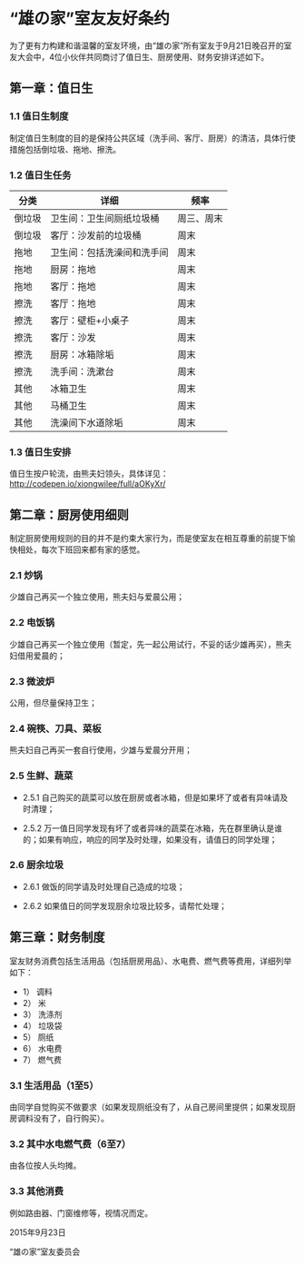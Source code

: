 # “雄の家”室友友好条约

为了更有力构建和谐温馨的室友环境，由“雄の家”所有室友于9月21日晚召开的室友大会中，4位小伙伴共同商讨了值日生、厨房使用、财务安排详述如下。

## 第一章：值日生

### 1.1	值日生制度

制定值日生制度的目的是保持公共区域（洗手间、客厅、厨房）的清洁，具体行使措施包括倒垃圾、拖地、擦洗。

### 1.2	值日生任务

|分类|详细|频率|
|----|----|----|
|倒垃圾|卫生间：卫生间厕纸垃圾桶|周三、周末|
|倒垃圾|客厅：沙发前的垃圾桶|周末|
|拖地|卫生间：包括洗澡间和洗手间|周末|
|拖地|厨房：拖地|周末|
|拖地|客厅：拖地|周末|
|擦洗|客厅：拖地|周末|
|擦洗|客厅：壁柜+小桌子|周末|
|擦洗|客厅：沙发|周末|
|擦洗|厨房：冰箱除垢|周末|
|擦洗|洗手间：洗漱台|周末|
|其他|冰箱卫生|周末|
|其他|马桶卫生|周末|
|其他|洗澡间下水道除垢|周末|

### 1.3	值日生安排

值日生按户轮流，由熊夫妇领头，具体详见： http://codepen.io/xiongwilee/full/aOKyXr/

## 第二章：厨房使用细则

制定厨房使用规则的目的并不是约束大家行为，而是使室友在相互尊重的前提下愉快相处，每次下班回来都有家的感觉。

### 2.1 炒锅

少雄自己再买一个独立使用，熊夫妇与爱晨公用；
	
### 2.2 电饭锅

少雄自己再买一个独立使用（暂定，先一起公用试行，不妥的话少雄再买），熊夫妇借用爱晨的；

### 2.3 微波炉

公用，但尽量保持卫生；

### 2.4 碗筷、刀具、菜板

熊夫妇自己再买一套自行使用，少雄与爱晨分开用； 

### 2.5 生鲜、蔬菜

* 2.5.1 自己购买的蔬菜可以放在厨房或者冰箱，但是如果坏了或者有异味请及时清理；

* 2.5.2 万一值日同学发现有坏了或者异味的蔬菜在冰箱，先在群里确认是谁的；如果有响应，响应的同学及时处理，如果没有，请值日的同学处理；

### 2.6 厨余垃圾

* 2.6.1 做饭的同学请及时处理自己造成的垃圾；

* 2.6.2 如果值日的同学发现厨余垃圾比较多，请帮忙处理；

## 第三章：财务制度

室友财务消费包括生活用品（包括厨房用品）、水电费、燃气费等费用，详细列举如下：

* 1） 调料
* 2） 米
* 3） 洗涤剂
* 4） 垃圾袋
* 5） 厕纸
* 6） 水电费
* 7） 燃气费

### 3.1 生活用品（1至5）

由同学自觉购买不做要求（如果发现厕纸没有了，从自己房间里提供；如果发现厨房调料没有了，自行购买）。

### 3.2 其中水电燃气费（6至7）

由各位按人头均摊。

### 3.3 其他消费

例如路由器、门窗维修等，视情况而定。 


2015年9月23日

“雄の家”室友委员会
